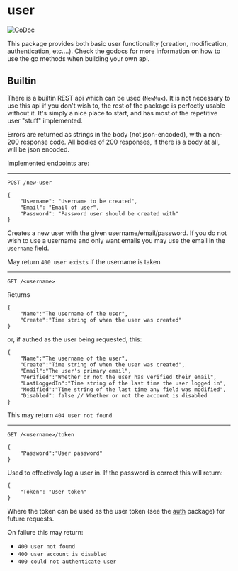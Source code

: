 # user

[![GoDoc](https://godoc.org/github.com/mediocregopher/mediocre-api/user?status.svg)](https://godoc.org/github.com/mediocregopher/mediocre-api/user)

This package provides both basic user functionality (creation, modification,
authentication, etc....). Check the godocs for more information on how to use the
go methods when building your own api.

## Builtin

There is a builtin REST api which can be used (`NewMux`). It is not necessary to
use this api if you don't wish to, the rest of the package is perfectly usable
without it. It's simply a nice place to start, and has most of the repetitive
user "stuff" implemented.

Errors are returned as strings in the body (not json-encoded), with a non-200
response code. All bodies of 200 responses, if there is a body at all, will be
json encoded.

Implemented endpoints are:

-----

```
POST /new-user

{
    "Username": "Username to be created",
    "Email": "Email of user",
    "Password": "Password user should be created with"
}
```

Creates a new user with the given username/email/password. If you do not wish to
use a username and only want emails you may use the email in the `Username`
field.

May return `400 user exists` if the username is taken

-----

```
GET /<username>
```

Returns

```
{
    "Name":"The username of the user",
    "Create":"Time string of when the user was created"
}
```

or, if authed as the user being requested, this:

```
{
    "Name":"The username of the user",
    "Create":"Time string of when the user was created",
    "Email":"The user's primary email",
    "Verified":"Whether or not the user has verified their email",
    "LastLoggedIn":"Time string of the last time the user logged in",
    "Modified":"Time string of the last time any field was modified",
    "Disabled": false // Whether or not the account is disabled
}
```

This may return `404 user not found`

-----

```
GET /<username>/token

{
    "Password":"User password"
}
```

Used to effectively log a user in. If the password is correct this will return:

```
{
    "Token": "User token"
}
```

Where the token can be used as the user token (see the [auth](/auth) package)
for future requests.

On failure this may return:

* `400 user not found`
* `400 user account is disabled`
* `400 could not authenticate user`
